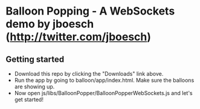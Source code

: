 # Balloon Popping - A WebSockets demo by jboesch (http://twitter.com/jboesch)

## Getting started
* Download this repo by clicking the "Downloads" link above.
* Run the app by going to balloon/app/index.html. Make sure the balloons are showing up.
* Now open js/libs/BalloonPopper/BalloonPopperWebSockets.js and let's get started!